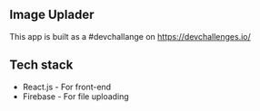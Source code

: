 ## Image Uplader

This app is built as a #devchallange on https://devchallenges.io/


## Tech stack

 - React.js - For front-end
 - Firebase - For file uploading